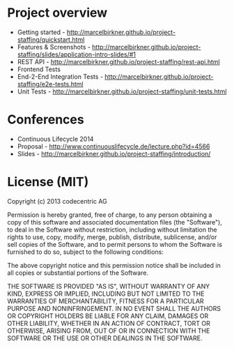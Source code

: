 # Project overview

- Getting started - http://marcelbirkner.github.io/project-staffing/quickstart.html
- Features & Screenshots - http://marcelbirkner.github.io/project-staffing/slides/application-intro-slides/#1
- REST API - http://marcelbirkner.github.io/project-staffing/rest-api.html
- Frontend Tests
 - End-2-End Integration Tests - http://marcelbirkner.github.io/project-staffing/e2e-tests.html
 - Unit Tests - http://marcelbirkner.github.io/project-staffing/unit-tests.html

# Conferences

- Continuous Lifecycle 2014 
 - Proposal - http://www.continuouslifecycle.de/lecture.php?id=4566
 - Slides - http://marcelbirkner.github.io/project-staffing/introduction/
 
# License (MIT)

Copyright (c) 2013 codecentric AG

Permission is hereby granted, free of charge, to any person obtaining a copy of this software and associated documentation files (the "Software"), to deal in the Software without restriction, including without limitation the rights to use, copy, modify, merge, publish, distribute, sublicense, and/or sell copies of the Software, and to permit persons to whom the Software is furnished to do so, subject to the following conditions:

The above copyright notice and this permission notice shall be included in all copies or substantial portions of the Software.

THE SOFTWARE IS PROVIDED "AS IS", WITHOUT WARRANTY OF ANY KIND, EXPRESS OR IMPLIED, INCLUDING BUT NOT LIMITED TO THE WARRANTIES OF MERCHANTABILITY, FITNESS FOR A PARTICULAR PURPOSE AND NONINFRINGEMENT. IN NO EVENT SHALL THE AUTHORS OR COPYRIGHT HOLDERS BE LIABLE FOR ANY CLAIM, DAMAGES OR OTHER LIABILITY, WHETHER IN AN ACTION OF CONTRACT, TORT OR OTHERWISE, ARISING FROM, OUT OF OR IN CONNECTION WITH THE SOFTWARE OR THE USE OR OTHER DEALINGS IN THE SOFTWARE.
